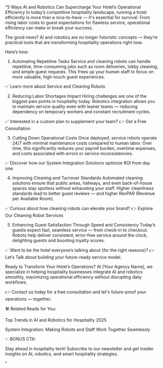 "5 Ways AI and Robotics Can Supercharge Your Hotel’s Operational Efficiency
In today’s competitive hospitality landscape, running a hotel efficiently is more than a nice-to-have — it's essential for survival.
From rising labor costs to guest expectations for flawless service, operational efficiency can make or break your success.

The good news?
AI and robotics are no longer futuristic concepts — they’re practical tools that are transforming hospitality operations right now.

Here’s how:

1. Automating Repetitive Tasks
Service and cleaning robots can handle repetitive, time-consuming jobs such as room deliveries, lobby cleaning, and simple guest requests.
This frees up your human staff to focus on more valuable, high-touch guest experiences.

✅ Learn more about Service and Cleaning Robots

2. Reducing Labor Shortages Impact
Hiring challenges are one of the biggest pain points in hospitality today.
Robotics integration allows you to maintain service quality even with leaner teams — reducing dependency on temporary workers and constant recruitment cycles.

✅ Interested in a custom plan to supplement your team?
👉 Get a Free Consultation

3. Cutting Down Operational Costs
Once deployed, service robots operate 24/7 with minimal maintenance costs compared to human labor.
Over time, this significantly reduces your payroll burden, overtime expenses, and costs associated with errors or service inconsistencies.

✅ Discover how our System Integration Solutions optimize ROI from day one.

4. Improving Cleaning and Turnover Standards
Automated cleaning solutions ensure that public areas, hallways, and even back-of-house spaces stay spotless without exhausting your staff.
Higher cleanliness standards lead to better guest reviews — and higher RevPAR (Revenue per Available Room).

✅ Curious about how cleaning robots can elevate your brand?
👉 Explore Our Cleaning Robot Services

5. Enhancing Guest Satisfaction Through Speed and Consistency
Today’s guests expect fast, seamless service — from check-in to checkout.
Robots help deliver consistent, error-free service around the clock, delighting guests and boosting loyalty scores.

✅ Want to be the hotel everyone’s talking about (for the right reasons)?
👉 Let’s Talk about building your future-ready service model.

Ready to Transform Your Hotel’s Operations?
At [Your Agency Name], we specialize in helping hospitality businesses integrate AI and robotics smoothly, maximizing operational efficiency without disrupting daily workflows.

👉 Contact us today for a free consultation and let's future-proof your operations — together.

🛠️ Related Reads for You:

Top Trends in AI and Robotics for Hospitality 2025

System Integration: Making Robots and Staff Work Together Seamlessly

✨ BONUS CTA:

Stay ahead in hospitality tech!
Subscribe to our newsletter and get insider insights on AI, robotics, and smart hospitality strategies.

"